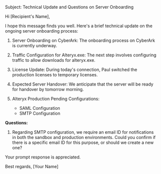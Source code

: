 Subject: Technical Update and Questions on Server Onboarding

Hi [Recipient's Name],

I hope this message finds you well. Here's a brief technical update on the ongoing server onboarding process:

1. Server Onboarding on CyberArk:
   The onboarding process on CyberArk is currently underway.

2. Traffic Configuration for Alteryx.exe:
   The next step involves configuring traffic to allow downloads for alteryx.exe.

3. License Update:
   During today's connection, Paul switched the production licenses to temporary licenses.

4. Expected Server Handover:
   We anticipate that the server will be ready for handover by tomorrow morning.

5. Alteryx Production Pending Configurations:
   - SAML Configuration
   - SMTP Configuration

**Questions:**
1. Regarding SMTP configuration, we require an email ID for notifications in both the sandbox and production environments. Could you confirm if there is a specific email ID for this purpose, or should we create a new one?

Your prompt response is appreciated.

Best regards,
[Your Name]
